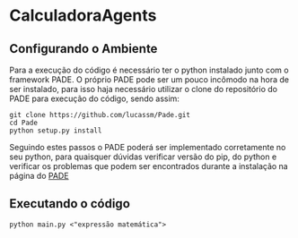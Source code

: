 # CalculadoraAgents
## Configurando o Ambiente
Para a execução do código é necessário ter o python instalado junto com o framework PADE.
O próprio PADE pode ser um pouco incômodo na hora de ser instalado, para isso haja necessário utilizar
o clone do repositório do PADE para execução do código, sendo assim: 

    git clone https://github.com/lucassm/Pade.git
    cd Pade
    python setup.py install

Seguindo estes passos o PADE poderá ser implementado corretamente no seu python, para quaisquer dúvidas verificar versão do pip, do python e verificar os problemas que podem ser encontrados durante a instalação na página do <a href="https://pade.readthedocs.io/pt_BR/latest/">PADE</a> 

## Executando o código
    python main.py <"expressão matemática">

